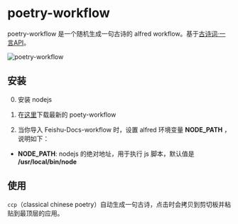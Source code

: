 # poetry-workflow

poetry-workflow 是一个随机生成一句古诗的 alfred workflow。基于[古诗词·一言API](https://gushi.ci/)。

![poetry-workflow](https://s2.ax1x.com/2019/09/16/nRW8YQ.png)

## 安装

0. 安装 nodejs

1. 在[这里](https://github.com/zeronight/poetry-workflow/releases)下载最新的 poety-workflow

2. 当你导入 Feishu-Docs-workflow 时，设置 alfred 环境变量 **NODE_PATH** ，说明如下：

* **NODE_PATH**: nodejs 的绝对地址，用于执行 js 脚本，默认值是 **/usr/local/bin/node**

## 使用

`ccp`（classical chinese poetry）自动生成一句古诗，点击时会拷贝到剪切板并粘贴到最顶层的应用。
